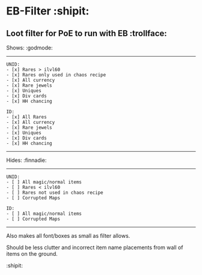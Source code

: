 # EB-Filter :shipit:
## Loot filter for PoE to run with EB :trollface:

Shows: :godmode:
_____________
```
UNID: 
- [x] Rares > ilvl60 
- [x] Rares only used in chaos recipe 
- [x] All currency 
- [x] Rare jewels 
- [x] Uniques 
- [x] Div cards
- [x] HH chancing

ID: 
- [x] All Rares
- [x] All currency 
- [x] Rare jewels 
- [x] Uniques 
- [x] Div cards
- [x] HH chancing

```
_____________


Hides: :finnadie:
_____________
```
UNID: 
- [ ] All magic/normal items 
- [ ] Rares < ilvl60 
- [ ] Rares not used in chaos recipe
- [ ] Corrupted Maps

ID: 
- [ ] All magic/normal items
- [ ] Corrupted Maps
```
_____________
Also makes all font/boxes as small as filter allows. 

Should be less clutter and incorrect item name placements from wall of items on the ground.

:shipit:
